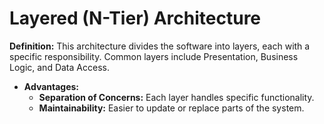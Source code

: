 # Layered (N-Tier) Architecture


**Definition:** This architecture divides the software into layers, each with a specific responsibility. Common layers include Presentation, Business Logic, and Data Access.

- **Advantages:**
    - **Separation of Concerns:** Each layer handles specific functionality.
    - **Maintainability:** Easier to update or replace parts of the system.
